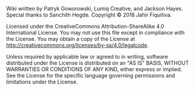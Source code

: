 Wiki written by Patryk Goworowski, Lumiq Creative, and Jackson Hayes. Special thanks to Sanchith Hegde. Copyright © 
2018 Jahir Fiquitiva.

Licensed under the CreativeCommons Attribution-ShareAlike 
4.0 International License. You may not use this file except in compliance 
with the License. You may obtain a copy of the License at http://creativecommons.org/licenses/by-sa/4.0/legalcode.

Unless required by applicable law or agreed to in writing, software
distributed under the License is distributed on an "AS IS" BASIS,
WITHOUT WARRANTIES OR CONDITIONS OF ANY KIND, either express or implied.
See the License for the specific language governing permissions and
limitations under the License.
	